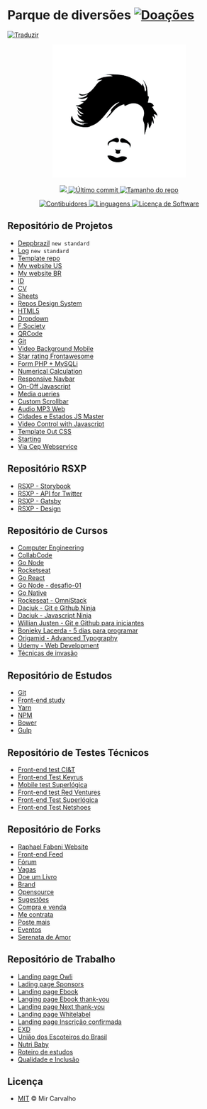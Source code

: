 # Parque de diversões [![Doações](https://img.shields.io/badge/Doações-brightgreen.svg)](https://www.paypal.com/cgi-bin/webscr?cmd=_donations&business=BKXUAMJSNZN46&item_name=Thanks+for+Help+me%21&currency_code=BRL&source=url)

<!-- Traduzir -->
<a href="./README.md">
  <img alt="Traduzir" src="https://img.shields.io/badge/Versão_Original-en-blue.svg">
</a>

<!-- Banner -->
<p align="center">
  <a href="" target="_blank" >
    <img alt="Banner" src="./.github/assets/brand.jpg" width="300" />
  </a>
</p>

<!-- Primeiros badges -->
<p align="center">
  <!-- Codacy -->
  <a href="https://www.codacy.com/manual/deppbrazil/playground?utm_source=github.com&amp;utm_medium=referral&amp;utm_content=deppbrazil/playground&amp;utm_campaign=Badge_Grade">
    <img src="https://api.codacy.com/project/badge/Grade/908637ccc4b04317886bbea59b569b55"/>
  </a>
  <!-- Último commit -->
  <a href="https://github.com/deppbrazil/playground/commits/master">
    <img alt="Último commit" src="https://img.shields.io/github/last-commit/deppbrazil/playground.svg">
  </a>
  <!-- Tamanho do repo -->
  <a href="https://github.com/deppbrazil/playground">
    <img alt="Tamanho do repo" src="https://img.shields.io/github/repo-size/deppbrazil/playground.svg?color=brightgreen" />
  </a>
</p>

<!-- Segundos badges -->
<p align="center">
  <!-- Contibuidores -->
  <a href="https://github.com/deppbrazil/playground/graphs/contributors">
    <img alt="Contibuidores" src="https://img.shields.io/github/contributors/deppbrazil/playground.svg?color=blue" />
  </a>
  <!-- Linguagens -->
  <a href="https://github.com/deppbrazil/playground">
    <img alt="Linguagens" src="https://img.shields.io/github/languages/count/deppbrazil/playground.svg" />
  </a>
  <!-- Licença de Software -->
  <a href="./LICENSE">
    <img alt="Licença de Software" src="https://img.shields.io/badge/license-MIT-blue.svg">
  </a>
</p>

## Repositório de Projetos
-   [Deppbrazil](https://github.com/deppbrazil/deppbrazil) `new standard`
-   [Log](https://github.com/deppbrazil/log) `new standard`
-   [Template repo](https://github.com/deppbrazil/template-repo)
-   [My website US](https://github.com/deppbrazil/deppbrazil.github.io)
-   [My website BR](https://github.com/deppbrazil/deppbrazilBR.github.io)
-   [ID](https://github.com/deppbrazil/id)
-   [CV](https://github.com/deppbrazil/cv)  
-   [Sheets](https://github.com/deppbrazil/spreadsheets)
-   [Repos Design System](https://github.com/deppbrazil/awesome-design-systems)
-   [HTML5](https://github.com/deppbrazil/html5)
-   [Dropdown](https://github.com/deppbrazil/dropdown)
-   [F.Society](https://github.com/deppbrazil/fsociety)
-   [QRCode](https://github.com/deppbrazil/qrcode)
-   [Git](https://github.com/deppbrazil/git)
-   [Video Background Mobile](https://github.com/deppbrazil/video-background-mobile)
-   [Star rating Frontawesome](https://github.com/deppbrazil/star-rating-fontawesome)
-   [Form PHP + MySQLi](https://github.com/deppbrazil/php-mysqli)
-   [Numerical Calculation](https://github.com/deppbrazil/numerical-calculation)
-   [Responsive Navbar](https://github.com/deppbrazil/responsive-nav-bar)
-   [On-Off Javascript](https://github.com/deppbrazil/on-off-javascript)
-   [Media queries](https://github.com/deppbrazil/media-queries)
-   [Custom Scrollbar](https://github.com/deppbrazil/custom-scroll-bar)
-   [Audio MP3 Web](https://github.com/deppbrazil/audiomp3-web)
-   [Cidades e Estados JS Master](https://github.com/deppbrazil/cidades-estados-js-master)
-   [Video Control with Javascript](https://github.com/deppbrazil/video-control-with-javaScript)
-   [Template Out CSS](https://github.com/deppbrazil/template-out-css)
-   [Starting](https://github.com/deppbrazil/starting-sass)
-   [Via Cep Webservice](https://github.com/deppbrazil/ViaCepWebservice)

## Repositório RSXP
-   [RSXP - Storybook](https://github.com/deppbrazil/rsxp-storybook-workshop)
-   [RSXP - API for Twitter](https://github.com/deppbrazil/api-rsxp)
-   [RSXP - Gatsby](https://github.com/deppbrazil/rocketseat-pokedex-gatsbyjs)
-   [RSXP - Design](https://github.com/deppbrazil/workshop-design)

## Repositório de Cursos
-   [Computer Engineering](https://github.com/deppbrazil/computer-engineering)
-   [CollabCode](https://github.com/deppbrazil/CollabCode)
-   [Go Node](https://github.com/deppbrazil/course-GoNode)
-   [Rocketseat](https://github.com/deppbrazil/rocketseat)
-   [Go React](https://github.com/deppbrazil/course-GoReact)
-   [Go Node - desafio-01](https://github.com/deppbrazil/bootcamp-nodejs-desafio-01)
-   [Go Native](https://github.com/deppbrazil/course-GoNative)
-   [Rockeseat - OmniStack](https://github.com/deppbrazil/course-omni-stack)
-   [Daciuk - Git e Github Ninja](https://github.com/deppbrazil/course-git-e-github-ninja)
-   [Daciuk - Javascript Ninja](https://github.com/deppbrazil/course-javascript-ninja)
-   [Willian Justen - Git e Github para iniciantes](https://github.com/deppbrazil/course-git-e-github-para-iniciantes)
-   [Bonieky Lacerda - 5 dias para programar](https://github.com/deppbrazil/course-5dias-para-programar)
-   [Origamid - Advanced Typography](https://github.com/deppbrazil/course-advanced-typography)
-   [Udemy - Web Development](https://github.com/deppbrazil/course-udemy-web-development)
-   [Técnicas de invasão](https://github.com/deppbrazil/course-tecnicas-de-invasao)

## Repositório de Estudos
-   [Git](https://github.com/deppbrazil/git)
-   [Front-end study](https://github.com/deppbrazil/frontend-study)
-   [Yarn](https://github.com/deppbrazil/yarn)
-   [NPM](https://github.com/deppbrazil/npm)
-   [Bower](https://github.com/deppbrazil/bower)
-   [Gulp](https://github.com/deppbrazil/gulp)

## Repositório de Testes Técnicos
-   [Front-end test CI&T](https://github.com/deppbrazil/frontend-test-ciandt)
-   [Front-end Test Keyrus](https://github.com/deppbrazil/frontend-test-keyrus)
-   [Mobile test Superlógica](https://github.com/deppbrazil/mobile-test-superlogica)
-   [Front-end test Red Ventures](https://github.com/deppbrazil/frontend-test-red-ventures)
-   [Front-end Test Superlógica](https://github.com/deppbrazil/superlogica-frontend-test)
-   [Front-end Test Netshoes](https://github.com/deppbrazil/frontend-test-netshoes)

## Repositório de Forks
-   [Raphael Fabeni Website](https://github.com/deppbrazil/raphaelfabeni.github.io)
-   [Front-end Feed](https://github.com/deppbrazil/frontend-feed)
-   [Fórum](https://github.com/deppbrazil/forum)
-   [Vagas](https://github.com/deppbrazil/vagas)
-   [Doe um Livro](https://github.com/deppbrazil/doe-um-livro)
-   [Brand](https://github.com/deppbrazil/brand)
-   [Opensource](https://github.com/deppbrazil/open-source)
-   [Sugestões](https://github.com/deppbrazil/sugestoes)
-   [Compra e venda](https://github.com/deppbrazil/compra-e-venda)
-   [Me contrata](https://github.com/deppbrazil/me-contrata)
-   [Poste mais](https://github.com/deppbrazil/poste-mais)
-   [Eventos](https://github.com/deppbrazil/eventos)
-   [Serenata de Amor](https://github.com/deppbrazil/serenata-de-amor)

## Repositório de Trabalho
-   [Landing page Owli](https://github.com/deppbrazil/lp-owli)
-   [Lading page Sponsors](https://github.com/deppbrazil/superlogica-lp-sponsors)
-   [Landing page Ebook](https://github.com/deppbrazil/superlogica-lp-ebook-landing-page)
-   [Langing page Ebook thank-you](https://github.com/deppbrazil/superlogica-lp-ebook-thank-you)
-   [Landing page Next thank-you](https://github.com/deppbrazil/superlogica-next-lp-thank-you)
-   [Landing page Whitelabel](https://github.com/deppbrazil/superlogica-lp-white-label)
-   [Landing page Inscrição confirmada](https://github.com/deppbrazil/superlogica-lp-inscricao-confirmada)
-   [EXD](https://github.com/deppbrazil/EXD)
-   [União dos Escoteiros do Brasil](https://github.com/deppbrazil/uniao-dos-escoteiros-do-brasil)
-   [Nutri Baby](https://github.com/deppbrazil/nutri-baby)
-   [Roteiro de estudos](https://deppbrazil.github.io/storage-interface/)
-   [Qualidade e Inclusão](https://github.com/deppbrazil/qualidade-inclusao)

## Licença
-   [MIT](./LICENSE) © Mir Carvalho
